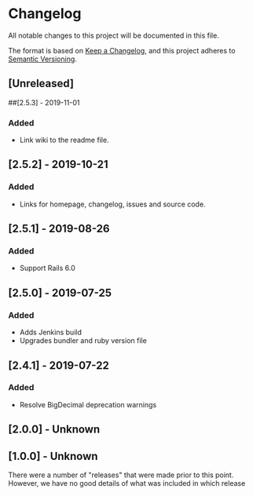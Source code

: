 # Changelog

All notable changes to this project will be documented in this file.

The format is based on [Keep a Changelog](https://keepachangelog.com/en/1.0.0/),
and this project adheres to [Semantic Versioning](https://semver.org/spec/v2.0.0.html).

## [Unreleased]

##[2.5.3] - 2019-11-01
### Added
- Link wiki to the readme file.

## [2.5.2] - 2019-10-21
### Added
- Links for homepage, changelog, issues and source code.

## [2.5.1] - 2019-08-26
### Added
- Support Rails 6.0

## [2.5.0] - 2019-07-25
### Added
- Adds Jenkins build
- Upgrades bundler and ruby version file

## [2.4.1] - 2019-07-22
### Added
- Resolve BigDecimal deprecation warnings

## [2.0.0] - Unknown

## [1.0.0] - Unknown
There were a number of "releases" that were made prior to this point. However, we have no good details of what was included in which release

